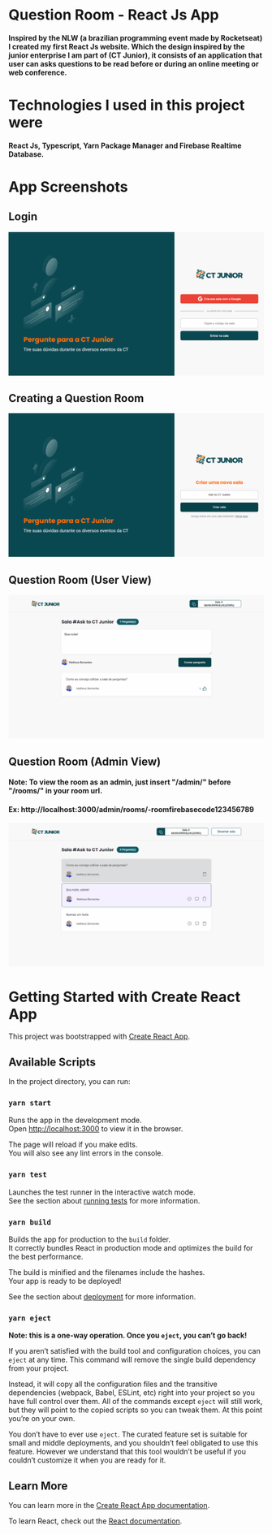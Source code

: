 # Question Room - React Js App
#### Inspired by the NLW (a brazilian programming event made by Rocketseat) I created my first React Js website. Which the design inspired by the junior enterprise I am part of (CT Junior), it consists of an application that user can asks questions to be read before or during an online meeting or web conference.

# Technologies I used in this project were
#### React Js, Typescript, Yarn Package Manager and Firebase Realtime Database.

# App Screenshots
## Login
![alt text](./src/assets/screenshots/login.png)
## Creating a Question Room
![alt text](./src/assets/screenshots/create-room.png)
## Question Room (User View)
![alt text](./src/assets/screenshots/question-room.png)
## Question Room (Admin View)
#### Note: To view the room as an admin, just insert "/admin/" before "/rooms/" in your room url. 
#### Ex: http://localhost:3000/admin/rooms/-roomfirebasecode123456789
![alt text](./src/assets/screenshots/admin-room.png)

# Getting Started with Create React App

This project was bootstrapped with [Create React App](https://github.com/facebook/create-react-app).

## Available Scripts

In the project directory, you can run:

### `yarn start`

Runs the app in the development mode.\
Open [http://localhost:3000](http://localhost:3000) to view it in the browser.

The page will reload if you make edits.\
You will also see any lint errors in the console.

### `yarn test`

Launches the test runner in the interactive watch mode.\
See the section about [running tests](https://facebook.github.io/create-react-app/docs/running-tests) for more information.

### `yarn build`

Builds the app for production to the `build` folder.\
It correctly bundles React in production mode and optimizes the build for the best performance.

The build is minified and the filenames include the hashes.\
Your app is ready to be deployed!

See the section about [deployment](https://facebook.github.io/create-react-app/docs/deployment) for more information.

### `yarn eject`

**Note: this is a one-way operation. Once you `eject`, you can’t go back!**

If you aren’t satisfied with the build tool and configuration choices, you can `eject` at any time. This command will remove the single build dependency from your project.

Instead, it will copy all the configuration files and the transitive dependencies (webpack, Babel, ESLint, etc) right into your project so you have full control over them. All of the commands except `eject` will still work, but they will point to the copied scripts so you can tweak them. At this point you’re on your own.

You don’t have to ever use `eject`. The curated feature set is suitable for small and middle deployments, and you shouldn’t feel obligated to use this feature. However we understand that this tool wouldn’t be useful if you couldn’t customize it when you are ready for it.

## Learn More

You can learn more in the [Create React App documentation](https://facebook.github.io/create-react-app/docs/getting-started).

To learn React, check out the [React documentation](https://reactjs.org/).
